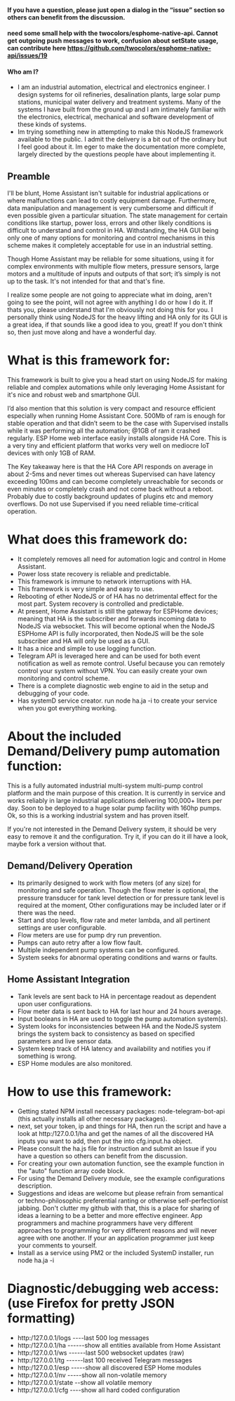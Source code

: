 #### If you have a question, please just open a dialog in the “issue” section so others can benefit from the discussion. 

#### need some small help with the twocolors/esphome-native-api. Cannot get outgoing push messages to work, confusion about setState usage, can contribute here https://github.com/twocolors/esphome-native-api/issues/19 

#### Who am I?

* I am an industrial automation, electrical and electronics engineer. I design systems for oil refineries, desalination plants, large solar pump stations, municipal water delivery and treatment systems. Many of the systems I have built from the ground up and I am intimately familiar with the electronics, electrical, mechanical and software development of these kinds of systems.
* Im trying something new in attempting to make this NodeJS framework available to the public. I admit the delivery is a bit out of the ordinary but I feel good about it. Im eger to make the documentation more complete, largely directed by the questions people have about implementing it.

## Preamble 

I'll be blunt, Home Assistant isn't suitable for industrial applications or where malfunctions can lead to costly equipment damage. Furthermore, data manipulation and management is very cumbersome and difficult if even possible given a particular situation. The state management for certain conditions like startup, power loss, errors and other likely conditions is difficult to understand and control in HA. Withstanding, the HA GUI being only one of many options for monitoring and control mechanisms in this scheme makes it completely acceptable for use in an industrial setting. 

Though Home Assistant may be reliable for some situations, using it for complex environments with multiple flow meters, pressure sensors, large motors and a multitude of inputs and outputs of that sort; it’s simply is not up to the task. It's not intended for that and that's fine. 

I realize some people are not going to appreciate what im doing, aren't going to see the point, will not agree with anything I do or how I do it. If thats you, please understand that I'm obviously not doing this for you. I personally think using NodeJS for the heavy lifting and HA only for its GUI is a great idea, if that sounds like a good idea to you, great! If you don't think so, then just move along and have a wonderful day. 


# What is this framework for:

This framework is built to give you a head start on using NodeJS for making reliable and complex automations while only leveraging Home Assistant for it's nice and robust web and smartphone GUI. 

I’d also mention that this solution is very compact and resource efficient especially when running Home Assistant Core. 500Mb of ram is enough for stable operation and that didn’t seem to be the case with Supervised installs while it was performing all the automation; @1GB of ram it crashed regularly. ESP Home web interface easily installs alongside HA Core. This is a very tiny and efficient platform that works very well on mediocre IoT devices with only 1GB of RAM.

The Key takeaway here is that the HA Core API responds on average in about 2-5ms and never times out whereas Supervised can have latency exceeding 100ms and can become completely unreachable for seconds or even minutes or completely crash and not come back without a reboot. Probably due to costly background updates of plugins etc and memory overflows. Do not use Supervised if you need reliable time-critical operation. 


# What does this framework do:

* It completely removes all need for automation logic and control in Home Assistant.
* Power loss state recovery is reliable and predictable.
* This framework is immune to network interruptions with HA.
* This framework is very simple and easy to use.
* Rebooting of ether NodeJS or of HA has no detrimental effect for the most part. System recovery is controlled and predictable. 
* At present, Home Assistant is still the gateway for ESPHome devices; meaning that HA is the subscriber and forwards incoming data to NodeJS via websocket. This will become optional when the NodeJS ESPHome API is fully incorporated, then NodeJS will be the sole subscriber and HA will only be used as a GUI.
* It has a nice and simple to use logging function.
* Telegram API is leveraged here and can be used for both event notification as well as remote control. Useful because you can remotely control your system without VPN. You can easily create your own monitoring and control scheme.
* There is a complete diagnostic web engine to aid in the setup and debugging of your code.
* Has systemD service creator.  run   node ha.ja -i   to create your service when you got everything working.

# About the included Demand/Delivery pump automation function:

This is a fully automated industrial multi-system multi-pump control platform and the main purpose of this creation. It is currently in service and works reliably in large industrial applications delivering 100,000+ liters per day. Soon to be deployed to a huge solar pump facility with 160hp pumps. Ok, so this is a working industrial system and has proven itself. 

If you're not interested in the Demand Delivery system, it should be very easy to remove it and the configuration. Try it, if you can do it ill have a look, maybe fork a version without that. 


## Demand/Delivery Operation
* Its primarily designed to work with flow meters (of any size) for monitoring and safe operation. Though the flow meter is optional, the pressure transducer for tank level detection or for pressure tank level is required at the moment, Other configurations may be included later or if there was the need.
* Start and stop levels, flow rate and meter lambda, and all pertinent settings are user configurable.
* Flow meters are use for pump dry run prevention.
* Pumps can auto retry after a low flow fault.
* Multiple independent pump systems can be configured.
* System seeks for abnormal operating conditions and warns or faults.


## Home Assistant Integration
* Tank levels are sent back to HA in percentage readout as dependent upon user configurations.
* Flow meter data is sent back to HA for last hour and 24 hours average.
* Input booleans in HA are used to toggle the pump automation system(s).
* System looks for inconsistencies between HA and the NodeJS system brings the system back to consistency as based on specified parameters and live sensor data.
* System keep track of HA latency and availability and notifies you if something is wrong.
* ESP Home modules are also monitored.

# How to use this framework:

* Getting stated NPM install necessary packages: node-telegram-bot-api (this actually installs all other necessary packages).
* next, set your token, ip and things for HA, then run the script and have a look at  http:/127.0.0.1/ha  and get the names of all the discovered HA inputs you want to add, then put the into  cfg.input.ha  object.
* Please consult the ha.js file for instruction and submit an Issue if you have a question so others can benefit from the discussion.
* For creating your own automation function, see the example function in the "auto" function array code block.
* For using the Demand Delivery module, see the example configurations description.
* Suggestions and ideas are welcome but please refrain from semantical or techno-philosophic preferential ranting or otherwise self-perfectionist jabbing. Don't clutter my github with that, this is a place for sharing of ideas a learning to be a better and more effective engineer. App programmers and machine  programmers have very different approaches to programming for very different reasons and will never agree with one another. If your an application programmer just keep your comments to yourself.
* Install as a service using PM2 or the included SystemD installer, run   node ha.ja -i

# Diagnostic/debugging web access: (use Firefox for pretty JSON formatting)

* http:/127.0.0.1/logs         ----last 500 log messages
* http:/127.0.0.1/ha           ------show all entities available from Home Assistant
* http:/127.0.0.1/ws           ------last 500 websocket updates (raw)
* http:/127.0.0.1/tg           ------last 100 received Telegram messages 
* http:/127.0.0.1/esp          -----show all discovered ESP Home modules
* http:/127.0.0.1/nv           -----show all non-volatile memory
* http:/127.0.0.1/state        --show all volatile memory
* http:/127.0.0.1/cfg          ----show all hard coded configuration
